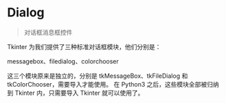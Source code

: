# Dialog

> 对话框消息框控件

Tkinter 为我们提供了三种标准对话框模块，他们分别是：

messagebox、filedialog、colorchooser

这三个模块原来是独立的，分别是 tkMessageBox、tkFileDialog 和 tkColorChooser，需要导入才能使用。
在 Python3 之后，这些模块全部被归纳到 Tkinter 内，只需要导入 Tkinter 就可以使用了。
